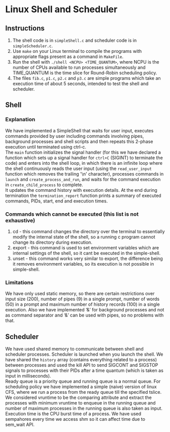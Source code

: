 # Linux Shell and Scheduler
## Instructions
1) The shell code is in `simpleShell.c` and scheduler code is in `simpleScheduler.c`.
2) Use `make` on your Linux terminal to compile the programs with appropriate flags present as a command in `MakeFile`.
3) Run the shell with `./shell <NCPU> <TIME_QUANTUM>`, where NCPU is the number of CPUs available to run processes simultaneously and TIME_QUANTUM is the time slice for Round-Robin scheduling policy.
4) The files `fib.c`, `p1.c`, `p2.c` and `p3.c` are simple programs which take an execution time of about 5 seconds, intended to test the shell and scheduler.
## Shell
### Explanation
We have implemented a SimpleShell that waits for user input, executes commands provided by user including commands involving pipes, background processes and shell scripts and then repeats this 2-phase execution until terminated using ctrl-c.  
The `main` function initializes the signal handler (for this we have declared a function which sets up a signal handler for `ctrl+C` (SIGINT) to terminate the code) and enters into the shell loop, in which there is an infinite loop where the shell continuously reads the user input (using the `read_user_input` function which removes the trailing '\n' character), processes commands in `launch` and `create_process_and_run`, and waits for the command execution in `create_child_process` to complete.  
It updates the command history with execution details. At the end during termination the `termination_report` function prints a summary of executed commands, PIDs, start, end and execution times.
### Commands which cannot be executed (this list is not exhaustive)
1) cd - this command changes the directory over the terminal to essentially modify the internal state of the shell, so a running c program cannot change its directory during execution.
2) export - this command is used to set environment variables which are internal settings of the shell, so it cant be executed in the simple-shell.
3) unset - this command works very similar to export, the difference being it removes environment variables, so its execution is not possible in simple-shell.
### Limitations
We have only used static memory, so there are certain restrictions over input size (200), number of pipes (9) in a single prompt, number of words (50) in a prompt and maximum number of history records (100) in a single execution. Also we have implemented ‘&’ for background processes and not as command separator and ‘&’ can be used with pipes, so no problems with that.
## Scheduler
We have used shared memory to communicate between shell and scheduler processes. Scheduler is launched when you launch the shell. We have shared the `history` array (contains everything related to a process) between processes and used the kill API to send SIGCONT and SIGSTOP signals to processes with their PIDs after a time quantum (which is taken as input in milliseconds).  
Ready queue is a priority queue and running queue is a normal queue. For scheduling policy we have implemented a simple (naive) version of linux CFS, where we run a process from the ready queue till the specified tslice. We considered vruntime to be the comparing attribute and extract the processes with minimum vruntime to enqueue in the running queue and number of maximum processes in the running queue is also taken as input. Execution time is the CPU burst time of a process. We have used sempahores every time we access shm so it can affect time due to sem_wait API.
